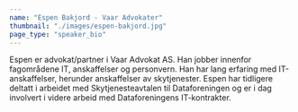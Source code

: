 ```yaml
---
name: "Espen Bakjord - Vaar Advokater"
thumbnail: "./images/espen-bakjord.jpg"
page_type: "speaker_bio"
---
```


Espen er advokat/partner i Vaar Advokat AS. Han jobber innenfor fagområdene IT, anskaffelser og personvern. Han har lang erfaring med IT-anskaffelser, herunder anskaffelser av skytjenester. Espen har tidligere deltatt i arbeidet med Skytjenesteavtalen til Dataforeningen og er i dag involvert i videre arbeid med Dataforeningens IT-kontrakter.

